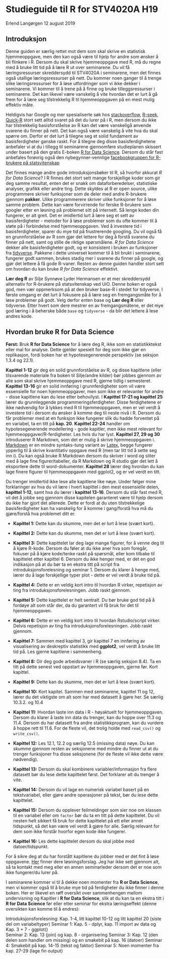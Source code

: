 Studieguide til R for STV4020A H19
================
Erlend Langørgen
12 august 2019

## Introduksjon

Denne guiden er særlig rettet mot dem som skal skrive en statistisk
hjemmeoppgave, men den kan også være til hjelp for andre som ønsker å
bli flinkere i R. Dersom du skal skrive hjemmeoppgave med R, må du regne
med å bruke litt tid på å lære R ut over seminarene. Du vil få
læringsressurser skreddersydd til STV4020A i seminarene, men det finnes
også utallige læringsressurser på nett. Du kommer noen ganger til å
trenge slike læringsressurser for å løse utfordringer som vi ikke dekker
i seminarene. Vi kommer til å trene på å finne og bruke
tilleggsressurser i seminarene. Det kan likevel være vanskelig å vite
hvordan det er lurt å gå frem for å lære seg tilstrekkelig R til
hjemmeoppgaven på en mest mulig effektiv måte.

Heldigvis har Google og mer spesialiserte søk hos
[stackoverflow](https://stackoverflow.com/questions/tagged/r),
[R-seek](https://rseek.org/), [Quick-R](https://www.statmethods.net/)
stort sett alltid svaret på det du lurer på i R, men dersom du ikke har
tilstrekkelig basisforståelse av R kan det være vanskeligå anvende
svarene du finner på nett. Det kan også være vanskelig å vite hva du
skal spørre om. Derfor er det lurt å tilegne seg et solid fundament av
basisferdigheter ganske raskt. For å tilegne deg disse basisferdighetene
anbefaler vi at du i tillegg til seminarene gjennomføre studieplanen
skissert under basert på den gratis E-boken [R for Data
Science](https://r4ds.had.co.nz/). Dersom du står fast anbefales
forøvrig også den nybegynner-vennlige [facebookgruppen for R-brukere på
statsvitenskap](https://www.facebook.com/groups/427792970608618/)

Det finnes mange andre gode introduksjonsbøker til R, så hvorfor akkurat
*R for Data Science*? I R finnes det stort sett mange forskjellige koder
som gir deg samme resultat, enten det er snakk om dataforberedelser,
statistiske analyser, grafikk eller andre ting. Dette skyldes at R er
open source, ulike programmere skriver funksjoner som de deler med andre
R-brukere gjennom **pakker**. Ulike programmerere skriver ulike
funksjoner for å løse samme problem. Dette kan være forvirrende for
ferske R-brukere som googler etter en løsning på problemet sitt på
internett. Så lenge koden din fungerer, er alt greit. Det er imidlertid
lurt å lære seg et sett av basisferdigheter - metoder for å løse
problemer som du ofte kommer til å støte på i forbindelse med
hjemmeoppgaven. Ved å investere tid i basisferdigheter, sparer du mye
tid på frustrerende googling. Du vil også få en grunnforståelse av R som
gjør det lettere for deg å forstå svarene du finner på nett, samt og
stille de riktige spørsmålene. *R for Data Science* dekker alle
basisferdigheter godt, og er konsistent i bruken av funksjoner fra
[tidyverse](https://www.tidyverse.org/). Pakkene i dette universet
kommer til å bli brukt i seminarene, fungerer godt sammen, brukes stadig
mer i svarene du finner på google, og gjør det lettere å få gode
R-vaner. Resten av denne guiden handler stort sett om hvordan du kan
bruke *R for Data Science* effektivt.

**Lær deg R** av Silje Synnøve Lyder Hermansen er et mer skreddersydd
alternativ for R-brukere på statsvitenskap ved UiO. Denne boken er også
god, men vær oppmerksom på at den bruker base-R i stedet for tidyverse.
I første omgang er det lurt å fokusere på å lære seg en fremgangsmåte
for å løse problemer på godt. Velg derfor enten base og **Lær deg R**
eller tidyverse. Etter hvert som dere mestrer en av fremgangsmåtene, er
det mye god læring i å beherske både `base` og `tidyverse` - da blir det
lettere å lese andres kode.

## Hvordan bruke R for Data Science

**Først:** Bruk **R for Data Science** for å lære deg R, ikke som en
statistikktekst eller mal for analyse. Dette gjelder spesielt for deg
som ikke gjør en replikasjon, fordi boken har et hypotesegenerende
perspektiv (se seksjon 1.3.4 og 22.1).

**Kapittel 1-12** gir deg en solid grunnforståelse av R, og disse
kapitlene (eller tilsvarende materiale fra boken til Silje/andre kilder)
bør jobbes gjennom av alle som skal skrive hjemmeoppgave med R, gjerne
tidlig i semesteret. **Kapittel 13-16** gir en solid innføring i
grunnferdigheter som vil være essensielle for noen hjemmeoppgaver, men
som ikke er relevanter for andre - disse kapitlene kan du lese etter
behov/lyst. I **Kapittel 17-21 og kapittel 25** lærer du grunnleggende
programmeringsferdigheter. Disse ferdighetene er ikke nødvendig for å
lykkes med R til hjemmeoppgaven, men er vel verdt å investere tid i
dersom du ønsker å komme deg til neste nivå i R. Dersom du får problemer
med at en funksjon ikke fungerer slik du hadde forventet på en variabel,
ta en titt på **kap. 20**. **Kapittel 22-24** handler om
hypotesegenerende modellering - gode kapitler, men ikke mest relevant
for hjemmeoppgaver/R-ferdigheter. Les hvis du har lyst. **Kapittel 27,
29 og 30** introduserer R Markdown, som det er mulig å skrive
hjemmeoppgaven i.
[Markdown](https://bookdown.org/yihui/rmarkdown/how-to-read-this-book.html)
er en mindre syntaks-tung variant av
[Latex](https://www.latex-project.org/), begge fungerer ypperlig til å
skrive kvantitativ oppgave med R (men tar litt tid å sette seg inn i).
Du kan også bruke R Markdown dersom du skriver i word og sliter med å
lage fine figurer/tabeller, da R Markdown og R studio gjør det lett å
eksportere dette til word-dokumenter. **Kapittel 28** lærer deg hvordan
du kan lage finere figurer til hjemmeoppgaven med ggplot2, og er vel
verdt en titt.

Du trenger imidlertid ikke lese alle kapitlene like nøye. Under følger
mine forklaringer av hva du vil lære i hvert kapittel i den mest
essensielle delen, **kapittel 1-12**, samt hva du lærer i **kapittel
13-16**. Dersom du står fast med R, vil det å jobbe seg gjennom disse
kapitelen garanteret være til hjelp dersom du ikke har gjort det
allerede. Dette er fordi at du uten tilstrekkelige basisferdigheter kan
ha vanskelig for å komme i gang/forstå hva må du gjøre/forstå hva
problemet ditt er.

-   **Kapittel 1:** Dette kan du skumme, men det er lurt å lese (svært
    kort).

-   **Kapittel 2:** Dette kan du skumme, men det er lurt å lese (svært
    kort).

-   **Kapittel 3:** Dette kapittelet lar deg lage mange figurer, for å
    venne deg til å kjøre R-kode. Dersom du føler at du ikke aner hva
    som foregår, fokuser på å kjøre kode/tenke raskt på spørsmål, eller
    kom tilbake til kapittelet etter kapittel 6. Dersom du ikke henger
    med, er det en god indikasjon på at du bør ta en ekstra titt på
    script fra introduksjonsforelesning og seminar 1. Dersom du klarer å
    henge med, lærer du å lage forskjellige typer plot - dette er vel
    verdt å bruke tid på.

-   **Kapittel 4:** Dette er en veldig kort intro til hvordan R virker,
    repetisjon av ting fra introduksjonsforelesningen. Jobb raskt
    gjennom.

-   **Kapittel 5:** Dette kapittelet er helt sentralt. Du bør bruke god
    tid på å fordøye alt som står der, da du garantert vil få bruk for
    det til hjemmeoppgaven.

-   **Kapittel 6:** Dette er en veldig kort intro til hvordan
    Rstudio/script virker. Delvis repetisjon av ting fra
    introduksjonsforelesningen. Jobb raskt gjennom.

-   **Kapittel 7:** Sammen med kapittel 3, gir kapittel 7 en innføring
    av visualisering av deskreptiv statistikk med **ggplot2**, vel verdt
    å bruke litt tid på. Les gjerne kapitlene i sammenheng.

-   **Kapittel 8:** Gir deg gode arbeidsvaner i R (se særlig seksjon
    8.4). Ta en titt på dette senest ved oppstart av hjemmeoppgaven,
    gjerne før. Kort kapittel.

-   **Kapittel 9:** Dette kan du skumme, men det er lurt å lese (svært
    kort).

-   **Kapittel 10:** Kort kapitel. Sammen med seminarene, kapittel 11 og
    12, lærer du det viktigste om alt som har med datasett å gjøre her.
    Se særlig 10.3.2. og 10.4

-   **Kapittel 11:** Hvordan laste inn data i R - høyaktuelt for
    hjemmeoppgaven. Dersom du klarer å laste inn data du trenger, kan du
    hoppe over 11.3 og 11.4. Dersom du har datasett fra andre
    statistikkprogram, kan du vurdere å hoppe rett til 11.6. For de
    fleste vil, det trolig holde med `read_csv()` og `write_csv()`.

-   **Kapittel 12:** Les 12.1, 12.2 og særlig 12.5 (missing data) nøye.
    Du kan skumme gjennom resten av seksjonene med mindre du finner ut
    at du trenger funksjoner fra disse seksjonene (for de fleste vil
    ikke dette være nødvendig).

-   **Kapittel 13:** Dersom du skal kombinere variabler/informasjon fra
    flere datasett bør du lese dette kapittelet først. Det forklarer alt
    du trenger å vite.

-   **Kapittel 14:** Dersom du vil lage en numerisk variabel basert på
    en tekstvariabel, eller gjøre andre operasjoner på tekst, bør du
    lese dette kapittelet.

-   **Kapittel 15:** Dersom du opplever feilmeldinger som sier noe om
    klassen til en variabel eller om `factor` bør du ta en titt på dette
    kapittelet. Du vil nesten helt sikkert få bruk for dette kapittelet
    på ett eller annet tidspunkt, så det kan være vel verdt å gjøre for
    alle. Særlig relevant for dem som ikke forstår hvorfor egen kode
    ikke fungerer.

-   **Kapittel 16:** Les dette kapittelet dersom du skal jobbe med
    datoer/tidspunkt.

For å sikre deg at du har forstått kapitlene du jobber med er det fint å
løse oppgavene. [Her](https://jrnold.github.io/r4ds-exercise-solutions/)
finner dere løsningsforslag. Jeg har ikke sett gjennom alt, så ta
kontakt med meg eller en annen seminarleder dersom det er noe som ikke
fungerer/du lurer på.

I seminarene kommer vi til å dekke noen momenter fra **R or Data
Science**, men vi kommer også til å bruke mye tid på ferdigheter du ikke
finner i denne boken. Her er likevel en røff oversikt over sammenhengen
mellom undervisning og Kapitler i **R for Data Science**, slik at du kan
ta en ekstra titt i **R for Data Science** før eller etter seminar for
ekstra læringseffekt (denne oversikten kan komme til å endres):

Introduksjonsforelesning: Kap. 1-4, litt kapittel 10-12 og litt kapittel
20 (siste del om variabeltyper) Seminar 1: Kap. 5 - dplyr, kap. 11
import av data og Kap. 3 + 7 - ggplot()  
Seminar 2: Kap. 13 (join) og kap. 8 - organisering Seminar 3: Kap. 12
(den delen som handler om missing) og en smakebit på kap. 16 (datoer)
Seminar 4: Smakebit på kap. 14-15 (tekst og faktor) Seminar 5: Noen
momenter fra kap. 27-29 (lage fin output)
